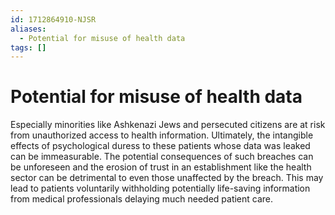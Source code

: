 ```yaml
---
id: 1712864910-NJSR
aliases:
  - Potential for misuse of health data
tags: []
---
```


# Potential for misuse of health data

Especially minorities like Ashkenazi Jews and persecuted citizens are at risk from unauthorized access to health information. Ultimately, the intangible effects of psychological duress to these patients whose data was leaked can be immeasurable. The potential consequences of such breaches can be unforeseen and the erosion of trust in an establishment like the health sector can be detrimental to even those unaffected by the breach. This may lead to patients voluntarily withholding potentially life-saving information from medical professionals delaying much needed patient care.
